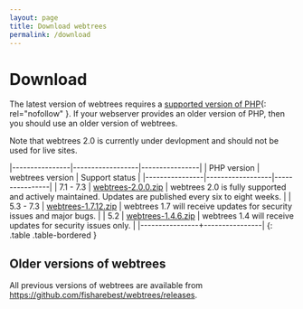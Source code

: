 ```yaml
---
layout: page
title: Download webtrees
permalink: /download
---
```


# Download #

The latest version of webtrees requires a [supported version of PHP](https://secure.php.net/supported-versions.php){: rel="nofollow" }. If your webserver provides an older version of PHP, then you should use an older version of webtrees.

Note that webtrees 2.0 is currently under devlopment and should not be used for live sites.

|----------------|------------------|----------------|
| PHP&nbsp;version    | webtrees version | Support status |
|----------------|------------------|----------------|
| 7.1 - 7.3 | <a class="btn btn-primary" href="https://github.com/fisharebest/webtrees/archive/master.zip"><i class="fa fa-download"></i> webtrees-2.0.0.zip</a> | webtrees 2.0 is fully supported and actively maintained.  Updates are published every six to eight weeks. |
| 5.3 - 7.3  | <a class="btn btn-secondary" href="https://github.com/fisharebest/webtrees/releases/download/1.7.12/webtrees-1.7.12.zip"><i class="fa fa-download"></i> webtrees-1.7.12.zip</a> | webtrees 1.7 will receive updates for security issues and major bugs. |
| 5.2  | <a class="btn btn-secondary" href="https://github.com/fisharebest/webtrees/releases/download/1.4.6/webtrees-1.4.6.zip"><i class="fa fa-download"></i> webtrees-1.4.6.zip</a> | webtrees 1.4 will receive updates for security issues only. |
|----------------+----------------|
{: .table .table-bordered }

## Older versions of webtrees ##

All previous versions of webtrees are available from <https://github.com/fisharebest/webtrees/releases>.
